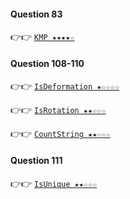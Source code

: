 #### Question 83
👉👉  [`KMP ★★★★☆`](https://github.com/jevishoo/algorithm_learning/blob/master/code/String/KMP.java)
#### Question 108-110
👉👉  [`IsDeformation ★☆☆☆☆`](https://github.com/jevishoo/algorithm_learning/blob/master/code/String/IsDeformation.java)

👉👉  [`IsRotation ★★☆☆☆`](https://github.com/jevishoo/algorithm_learning/blob/master/code/String/IsRotation.java)

👉👉  [`CountString ★★☆☆☆`](https://github.com/jevishoo/algorithm_learning/blob/master/code/String/CountString.java)
#### Question 111
👉👉  [`IsUnique ★★☆☆☆`](https://github.com/jevishoo/algorithm_learning/blob/master/code/String/IsUnique.java)
